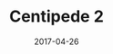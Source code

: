 ---
title: Centipede 2
date: '2017-04-26'
thumb_image: images/mar-2yo/ciempies2.jpg
thumb_image_alt: Centipede 2
image: images/mar-2yo/ciempies2.jpg
image_alt: Centipede 2
template: project
---	